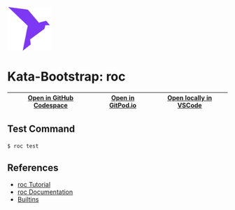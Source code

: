 
<img width="100px" src="roc.svg" /></a>
# Kata-Bootstrap: roc

| [Open in GitHub Codespace](https://github.com/codespaces/new?hide_repo_select=true&repo=rradczewski%2Fkata-bootstraps&ref=roc) | [Open in GitPod.io](https://gitpod.io/#https://github.com/rradczewski/kata-bootstraps/tree/roc) | [Open locally in VSCode](https://rradczewski.github.io/kata-bootstraps/redirect.html?url=vscode%3A%2F%2Fvscode.git%2Fclone%3Furl%3Dhttps%253A%252F%252Fgithub.com%252Frradczewski%252Fkata-bootstraps.git%26ref%3Droc) |
|---|---|---|

## Test Command

```sh
$ roc test
```

## References

- [roc Tutorial](https://www.roc-lang.org/tutorial)
- [roc Documentation](https://www.roc-lang.org/docs)
- [Builtins](https://www.roc-lang.org/builtins)

